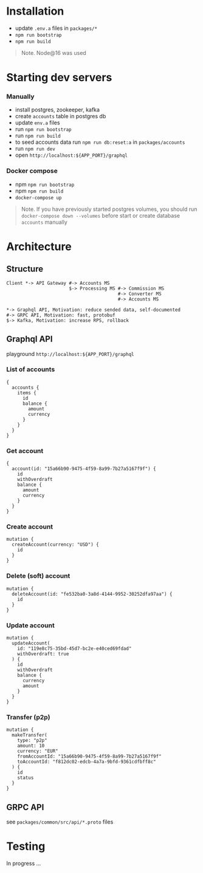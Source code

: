 # Installation

- update `.env.a` files in `packages/*`
- `npm run bootstrap`
- `npm run build`

> Note. Node@16 was used

# Starting dev servers

### Manually

- install postgres, zookeeper, kafka
- create `accounts` table in postgres db
- update `env.a` files
- run `npm run bootstrap`
- run `npm run build `
- to seed accounts data run `npm run db:reset:a` in `packages/accounts`
- run `npm run dev `
- open `http://localhost:${APP_PORT}/graphql`

### Docker compose

- npm `npm run bootstrap`
- npm `npm run build`
- `docker-compose up`

> Note. If you have previously started postgres volumes, you should run `docker-compose down --volumes` before start or create database `accounts` manually

# Architecture

## Structure

```
Client *-> API Gateway #-> Accounts MS
                       $-> Processing MS #-> Commission MS
                                         #-> Converter MS
                                         #-> Accounts MS

*-> Graphql API, Motivation: reduce sended data, self-documented
#-> GRPC API, Motivation: fast, protobuf
$-> Kafka, Motivation: increase RPS, rollback
```

## Graphql API

playground `http://localhost:${APP_PORT}/graphql`

### List of accounts

```gql
{
  accounts {
    items {
      id
      balance {
        amount
        currency
      }
    }
  }
}
```

### Get account

```gql
{
  account(id: "15a66b90-9475-4f59-8a99-7b27a5167f9f") {
    id
    withOverdraft
    balance {
      amount
      currency
    }
  }
}
```

### Create account

```gql
mutation {
  createAccount(currency: "USD") {
    id
  }
}
```

### Delete (soft) account

```gql
mutation {
  deleteAccount(id: "fe532ba0-3a8d-4144-9952-30252dfa97aa") {
    id
  }
}
```

### Update account

```gql
mutation {
  updateAccount(
    id: "119e8c75-35bd-45d7-bc2e-e40ced69fdad"
    withOverdraft: true
  ) {
    id
    withOverdraft
    balance {
      currency
      amount
    }
  }
}
```

### Transfer (p2p)

```gql
mutation {
  makeTransfer(
    type: "p2p"
    amount: 10
    currency: "EUR"
    fromAccountId: "15a66b90-9475-4f59-8a99-7b27a5167f9f"
    toAccountId: "f812dc02-edcb-4a7a-9bfd-9361cdfbff8c"
  ) {
    id
    status
  }
}
```

## GRPC API

see `packages/common/src/api/*.proto` files

# Testing

In progress ...
